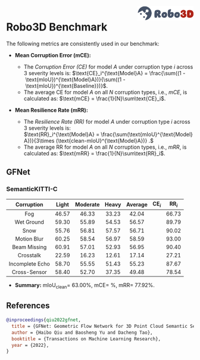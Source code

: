 <img src="../figs/logo2.png" align="right" width="30%">

# Robo3D Benchmark

The following metrics are consistently used in our benchmark:

- **Mean Corruption Error (mCE):**
  - The *Corruption Error (CE)* for model $A$ under corruption type $i$ across 3 severity levels is:
  $\text{CE}_i^{\text{Model}A} = \frac{\sum((1 - \text{mIoU})^{\text{Model}A})}{\sum((1 - \text{mIoU})^{\text{Baseline}})}$.
  - The average CE for model $A$ on all $N$ corruption types, i.e., *mCE*, is calculated as: $\text{mCE} = \frac{1}{N}\sum\text{CE}_i$.
  
- **Mean Resilience Rate (mRR):**
  - The *Resilience Rate (RR)* for model $A$ under corruption type $i$ across 3 severity levels is:
  $\text{RR}_i^{\text{Model}A} = \frac{\sum(\text{mIoU}^{\text{Model}A})}{3\times (\text{clean-mIoU}^{\text{Model}A})} .$
  - The average RR for model $A$ on all $N$ corruption types, i.e., *mRR*, is calculated as: $\text{mRR} = \frac{1}{N}\sum\text{RR}_i$.


## GFNet

### SemanticKITTI-C
| Corruption      | Light | Moderate | Heavy | Average | $\text{CE}_i$ | $\text{RR}_i$ |
| :-------------: | :---: | :------: | :---: | :-----: | :-----------: | :-----------: |
| Fog             | 46.57 | 46.33 | 33.23 | 42.04 | | 66.73 |
| Wet Ground      | 59.30 | 55.89 | 54.53 | 56.57 | | 89.79 |
| Snow            | 55.76 | 56.81 | 57.57 | 56.71 | | 90.02 |
| Motion Blur     | 60.25 | 58.54 | 56.97 | 58.59 | | 93.00 |
| Beam Missing    | 60.91 | 57.01 | 52.93 | 56.95 | | 90.40 |
| Crosstalk       | 22.59 | 16.23 | 12.61 | 17.14 | | 27.21 |
| Incomplete Echo | 58.70 | 55.55 | 51.43 | 55.23 | | 87.67 |
| Cross-Sensor    | 58.40 | 52.70 | 37.35 | 49.48 | | 78.54 |

- **Summary:** $\text{mIoU}_{\text{clean}} =$ 63.00%, $\text{mCE} =$ %, $\text{mRR} =$ 77.92%.


## References

```bib
@inproceedings{qiu2022gfnet,
  title = {GFNet: Geometric Flow Network for 3D Point Cloud Semantic Segmentation},
  author = {Haibo Qiu and Baosheng Yu and Dacheng Tao},
  booktitle = {Transactions on Machine Learning Research},
  year = {2022},
}
```
